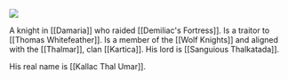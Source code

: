 ![](https://media.npr.org/assets/img/2013/09/04/trent_baldurbragason_custom-35a664c978b01a8d9c0ecc743416ad35f4256dea.jpg)

A knight in [[Damaria]] who raided [[Demiliac's Fortress]]. Is a traitor to [[Thomas Whitefeather]]. Is a member of the [[Wolf Knights]] and aligned with the [[Thalmar]], clan [[Kartica]]. His lord is [[Sanguious Thalkatada]].

His real name is [[Kallac Thal Umar]].